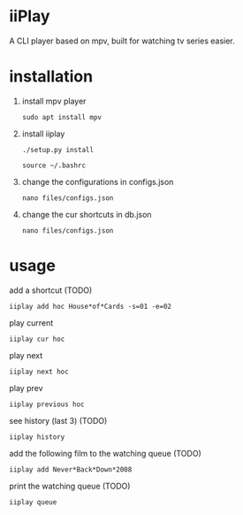# iiPlay
A CLI player based on mpv, built for watching tv series easier.

# installation

1. install mpv player

    ```
    sudo apt install mpv
    ```

2. install iiplay
    
    ```
    ./setup.py install
    
    source ~/.bashrc
    ```

3. change the configurations in configs.json

    ```
    nano files/configs.json
    ```

3. change the cur shortcuts in db.json

    ```
    nano files/configs.json
    ```

# usage

add a shortcut (TODO)

```
iiplay add hoc House*of*Cards -s=01 -e=02
```

play current 

```
iiplay cur hoc
```

play next

```
iiplay next hoc
```

play prev

```
iiplay previous hoc
```

see history (last 3) (TODO)

```
iiplay history
```

add the following film to the watching queue (TODO)

```
iiplay add Never*Back*Down*2008
```

print the watching queue (TODO)

```
iiplay queue
```

